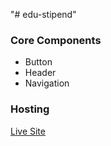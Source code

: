 "# edu-stipend"

### Core Components

- Button
- Header
- Navigation

### Hosting

[Live Site](https://chysomm-edu-stipend.netlify.app/)
